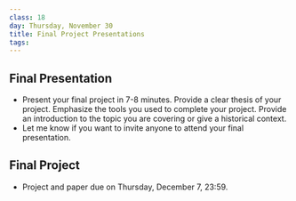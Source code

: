 ```yaml
---
class: 18
day: Thursday, November 30
title: Final Project Presentations
tags: 
---
```


## Final Presentation 
- Present your final project in 7-8 minutes. Provide a clear thesis of your project. Emphasize the tools you used to complete your project. Provide an introduction to the topic you are covering or give a historical context.
- Let me know if you want to invite anyone to attend your final presentation.

## Final Project
- Project and paper due on Thursday, December 7, 23:59.
